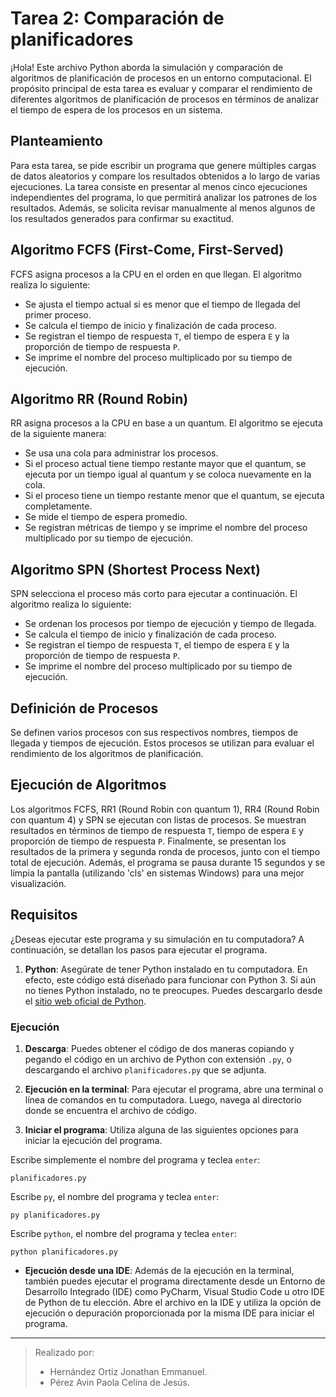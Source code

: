 ﻿
# Tarea 2: Comparación de planificadores

¡Hola! Este archivo Python aborda la simulación y comparación de algoritmos de planificación de procesos en un entorno computacional. El propósito principal de esta tarea es evaluar y comparar el rendimiento de diferentes algoritmos de planificación de procesos en términos de analizar el tiempo de espera de los procesos en un sistema.

## Planteamiento

Para esta tarea, se pide escribir un programa que genere múltiples cargas de datos aleatorios y compare los resultados obtenidos a lo largo de varias ejecuciones. La tarea consiste en presentar al menos cinco ejecuciones independientes del programa, lo que permitirá analizar los patrones de los resultados. Además, se solicita revisar manualmente al menos algunos de los resultados generados para confirmar su exactitud.

## Algoritmo FCFS (First-Come, First-Served)

FCFS asigna procesos a la CPU en el orden en que llegan. 
El algoritmo realiza lo siguiente: 
- Se ajusta el tiempo actual si es menor que el tiempo de llegada del primer proceso. 
- Se calcula el tiempo de inicio y finalización de cada proceso. 
- Se registran el tiempo de respuesta `T`, el tiempo de espera `E` y la proporción de tiempo de respuesta `P`.
- Se imprime el nombre del proceso multiplicado por su tiempo de ejecución.

## Algoritmo RR (Round Robin)

RR asigna procesos a la CPU en base a un quantum. 
El algoritmo se ejecuta de la siguiente manera: 
- Se usa una cola para administrar los procesos.
- Si el proceso actual tiene tiempo restante mayor que el quantum, se ejecuta por un tiempo igual al quantum y se coloca nuevamente en la cola.
- Si el proceso tiene un tiempo restante menor que el quantum, se ejecuta completamente.
- Se mide el tiempo de espera promedio.
- Se registran métricas de tiempo y se imprime el nombre del proceso multiplicado por su tiempo de ejecución.

## Algoritmo SPN (Shortest Process Next) 

SPN selecciona el proceso más corto para ejecutar a continuación.
El algoritmo realiza lo siguiente: 
- Se ordenan los procesos por tiempo de ejecución y tiempo de llegada.
- Se calcula el tiempo de inicio y finalización de cada proceso.
- Se registran el tiempo de respuesta `T`, el tiempo de espera `E` y la proporción de tiempo de respuesta `P`.
- Se imprime el nombre del proceso multiplicado por su tiempo de ejecución.

## Definición de Procesos 

Se definen varios procesos con sus respectivos nombres, tiempos de llegada y tiempos de ejecución. Estos procesos se utilizan para evaluar el rendimiento de los algoritmos de planificación. 

## Ejecución de Algoritmos 

Los algoritmos FCFS, RR1 (Round Robin con quantum 1), RR4 (Round Robin con quantum 4) y SPN se ejecutan con listas de procesos. Se muestran resultados en términos de tiempo de respuesta `T`, tiempo de espera `E` y proporción de tiempo de respuesta `P`. Finalmente, se presentan los resultados de la primera y segunda ronda de procesos, junto con el tiempo total de ejecución. Además, el programa se pausa durante 15 segundos y se limpia la pantalla (utilizando 'cls' en sistemas Windows) para una mejor visualización.

## Requisitos

¿Deseas ejecutar este programa y su simulación en tu computadora? A continuación, se detallan los pasos para ejecutar el programa. 

1. **Python**: Asegúrate de tener Python instalado en tu computadora. En efecto, este código está diseñado para funcionar con Python 3. Si aún no tienes Python instalado, no te preocupes. Puedes descargarlo desde el [sitio web oficial de Python](https://www.python.org/downloads/).

### Ejecución

1. **Descarga**: Puedes obtener el código de dos maneras copiando y pegando el código en un archivo de Python con extensión `.py`, o descargando el archivo `planificadores.py` que se adjunta.

2. **Ejecución en la terminal**: Para ejecutar el programa, abre una terminal o línea de comandos en tu computadora. Luego, navega al directorio donde se encuentra el archivo de código.

3. **Iniciar el programa**: Utiliza alguna de las siguientes opciones para iniciar la ejecución del programa.

Escribe simplemente el nombre del programa y teclea `enter`:

   ```
   planificadores.py
   ```

Escribe `py`, el nombre del programa y teclea `enter`:

 ```
py planificadores.py
 ```
Escribe `python`, el nombre del programa y teclea `enter`:

 ```
python planificadores.py
 ```

- **Ejecución desde una IDE**: Además de la ejecución en la terminal, también puedes ejecutar el programa directamente desde un Entorno de Desarrollo Integrado (IDE) como PyCharm, Visual Studio Code u otro IDE de Python de tu elección. Abre el archivo en la IDE y utiliza la opción de ejecución o depuración proporcionada por la misma IDE para iniciar el programa.
---

> Realizado por:
> - Hernández Ortiz Jonathan Emmanuel.
> - Pérez Avin Paola Celina de Jesús.


